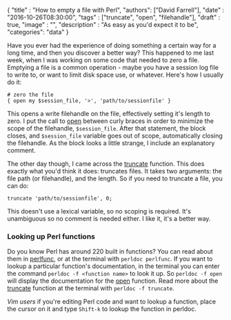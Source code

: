 
  {
    "title"  : "How to empty a file with Perl",
    "authors": ["David Farrell"],
    "date"   : "2016-10-26T08:30:00",
    "tags"   : ["truncate", "open", "filehandle"],
    "draft"  : true,
    "image"  : "",
    "description" : "As easy as you'd expect it to be",
    "categories": "data"
  }

Have you ever had the experience of doing something a certain way for a long time, and then you discover a better way? This happened to me last week, when I was working on some code that needed to zero a file. Emptying a file is a common operation - maybe you have a session log file to write to, or want to limit disk space use, or whatever. Here's how I usually do it:

``` prettyprint
# zero the file
{ open my $session_file, '>', 'path/to/sessionfile' }
```

This opens a write filehandle on the file, effectively setting it's length to zero. I put the call to [open](http://perldoc.perl.org/functions/open.html) between curly braces in order to minimize the scope of the filehandle, `$session_file`. After that statement, the block closes, and `$session_file` variable goes out of scope, automatically closing the filehandle. As the block looks a little strange, I include an explanatory comment.

The other day though, I came across the [truncate](http://perldoc.perl.org/functions/truncate/html) function. This does exactly what you'd think it does: truncates files. It takes two arguments: the file path (or filehandle), and the length. So if you need to truncate a file, you can do:

``` prettyprint
truncate 'path/to/sessionfile', 0;
```

This doesn't use a lexical variable, so no scoping is required. It's unambiguous so no comment is needed either. I like it, it's a better way.

### Looking up Perl functions

Do you know Perl has around 220 built in functions? You can read about them in [perlfunc](http://perldoc.perl.org/perlfunc.html), or at the terminal with `perldoc perlfunc`. If you want to lookup a particular function's documentation, in the terminal you can enter the command `perldoc -f <function name>` to look it up. So `perldoc -f open` will display the documentation for the [open](http://perldoc.perl.org/functions/open.html) function. Read more about the [truncate](http://perldoc.perl.org/functions/truncate/html) function at the terminal with `perldoc -f truncate`.

*Vim users* if you're editing Perl code and want to lookup a function, place the cursor on it and type `Shift-k` to lookup the function in perldoc.
